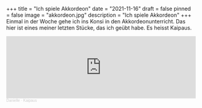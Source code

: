 +++
title = "Ich spiele Akkordeon"
date = "2021-11-16"
draft = false
pinned = false
image = "akkordeon.jpg"
description = "Ich spiele Akkordeon"
+++
Einmal in der Woche gehe ich ins Konsi in den Akkordeonunterricht. Das hier ist eines meiner letzten Stücke, das ich geübt habe. Es heisst Kaipaus.



<iframe width="100%" height="166" scrolling="no" frameborder="no" allow="autoplay" src="https://w.soundcloud.com/player/?url=https%3A//api.soundcloud.com/tracks/1157370997%3Fsecret_token%3Ds-WzNh6FLpgEZ&color=%23ff5500&auto_play=false&hide_related=false&show_comments=true&show_user=true&show_reposts=false&show_teaser=true"></iframe><div style="font-size: 10px; color: #cccccc;line-break: anywhere;word-break: normal;overflow: hidden;white-space: nowrap;text-overflow: ellipsis; font-family: Interstate,Lucida Grande,Lucida Sans Unicode,Lucida Sans,Garuda,Verdana,Tahoma,sans-serif;font-weight: 100;"><a href="https://soundcloud.com/user-387292072" title="Danielle" target="_blank" style="color: #cccccc; text-decoration: none;">Danielle</a> · <a href="https://soundcloud.com/user-387292072/kaipaus-1/s-WzNh6FLpgEZ" title="Kaipaus" target="_blank" style="color: #cccccc; text-decoration: none;">Kaipaus</a></div>